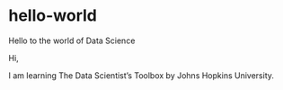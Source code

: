 # hello-world
Hello to the world of Data Science

Hi,

I am learning The Data Scientist’s Toolbox by Johns Hopkins University.
